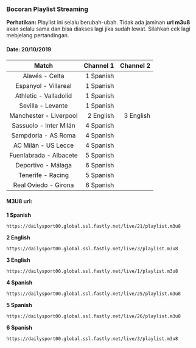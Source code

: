 ### Bocoran Playlist Streaming

**Perhatikan:** Playlist ini selalu berubah-ubah. Tidak ada jaminan **url m3u8** akan selalu sama dan bisa diakses lagi jika sudah lewat. Silahkan cek lagi mebjelang pertandingan.

#### Date: 20/10/2019

|Match|Channel 1|Channel 2|
|:---:|---:|---:|
|Alavés - Celta|1 Spanish||
|Espanyol - Villareal|1 Spanish||
|Athletic - Valladolid|1 Spanish||
|Sevilla - Levante|1 Spanish||
|Manchester - Liverpool|2 English|3 English|
|Sassuolo - Inter Milán|4 Spanish||
|Sampdoria - AS Roma|4 Spanish||
|AC Milán - US Lecce|4 Spanish||
|Fuenlabrada - Albacete|5 Spanish||
|Deportivo - Málaga|6 Spanish||
|Tenerife - Racing|5 Spanish||
|Real Oviedo - Girona|6 Spanish||

#### M3U8 url:

**1 Spanish**
```
https://dailysport00.global.ssl.fastly.net/live/21/playlist.m3u8
```
**2 English**
```
https://dailysport00.global.ssl.fastly.net/live/3/playlist.m3u8
```
**3 English**
```
https://dailysport00.global.ssl.fastly.net/live/1/playlist.m3u8
```
**4 Spanish**
```
https://dailysport00.global.ssl.fastly.net/live/25/playlist.m3u8
```
**5 Spanish**
```
https://dailysport00.global.ssl.fastly.net/live/26/playlist.m3u8
```
**6 Spanish**
```
https://dailysport00.global.ssl.fastly.net/live/3/playlist.m3u8
```
